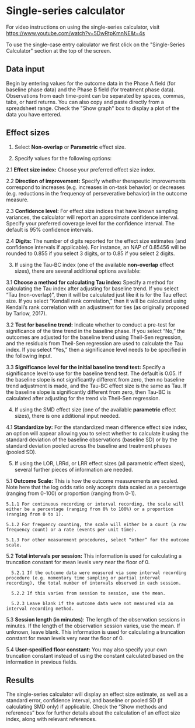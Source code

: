 # Single-series calculator

For video instructions on using the single-series calculator, visit <https://www.youtube.com/watch?v=5DwRtpKmnNE&t=4s>

To use the single-case entry calculator we first click on the "Single-Series Calculator" section at the top of the screen.

## Data input

Begin by entering values for the outcome data in the Phase A field (for baseline phase data) and the Phase B field (for treatment phase data). Observations from each time-point can be separated by spaces, commas, tabs, or hard returns. You can also copy and paste directly from a spreadsheet range. Check the "Show graph" box to display a plot of the data you have entered.

## Effect sizes

1. Select __Non-overlap__ or __Parametric__ effect size.

2. Specify values for the following options:

  2.1 __Effect size index:__ Choose your preferred effect size index.
  
  2.2 __Direction of improvement:__ Specify whether therapeutic improvements correspond to increases (e.g. increases in on-task behavior) or decreases (e.g. reductions in the frequency of perseverative behavior) in the outcome measure.
  
  2.3 __Confidence level:__ For effect size indices that have known sampling variances, the calculator will report an approximate confidence interval. Specify your preferred coverage level for the confidence interval. The default is 95% confidence intervals.
  
  2.4 __Digits:__ The number of digits reported for the effect size estimates (and confidence intervals if applicable). For instance, an NAP of 0.85456 will be rounded to 0.855 if you select 3 digits, or to 0.85 if you select 2 digits. 
  
3. If using the Tau-BC index (one of the available __non-overlap__ effect sizes), there are several additional options available:

  3.1 __Choose a method for calculating Tau index:__ Specify a method for calculating the Tau index after adjusting for baseline trend. If you select “Tau (non-overlap)”, then it will be calculated just like it is for the Tau effect size. If you select “Kendall rank correlation,” then it will be calculated using Kendall’s rank correlation with an adjustment for ties (as originally proposed by Tarlow, 2017). 
  
  3.2 __Test for baseline trend:__ Indicate whether to conduct a pre-test for significance of the time trend in the baseline phase. If you select “No,” the outcomes are adjusted for the baseline trend using Theil-Sen regression, and the residuals from Theil-Sen regression are used to calculate the Tau index. If you select “Yes,” then a significance level needs to be specified in the following input. 
  
  3.3 __Significance level for the initial baseline trend test:__ Specify a significance level to use for the baseline trend test. The default is 0.05. If the baseline slope is not significantly different from zero, then no baseline trend adjustment is made, and the Tau-BC effect size is the same as Tau. If the baseline slope is significantly different from zero, then Tau-BC is calculated after adjusting for the trend via Theil-Sen regression.
  
4. If using the SMD effect size (one of the available __parametric__ effect sizes), there is one additional input needed.

  4.1 __Standardize by:__ For the standardized mean difference effect size index, an option will appear allowing you to select whether to calculate it using the standard deviation of the baseline observations (baseline SD) or by the standard deviation pooled across the baseline and treatment phases (pooled SD). 
  
5. If using the LOR, LRRd, or LRR effect sizes (all parametric effect sizes), several further pieces of information are needed.

  5.1 __Outcome Scale:__ This is how the outcome measurements are scaled. Note here that the log odds ratio only accepts data scaled as a percentage (ranging from 0-100) or proportion (ranging from 0-1).
    
    5.1.1 For continuous recording or interval recording, the scale will either be a percentage (ranging from 0% to 100%) or a proportion (ranging from 0 to 1). 
    
    5.1.2 For frequency counting, the scale will either be a count (a raw frequency count) or a rate (events per unit time). 
    
    5.1.3 For other measurement procedures, select “other” for the outcome scale. 
    
  5.2 __Total intervals per session:__ This information is used for calculating a truncation constant for mean levels very near the floor of 0. 
  
      5.2.1 If the outcome data were measured via some interval recording procedure (e.g. momentary time sampling or partial interval recording), the total number of intervals observed in each session. 
      
      5.2.2 If this varies from session to session, use the mean. 
      
      5.2.3 Leave blank if the outcome data were not measured via an interval recording method. 
      
  5.3 __Session length (in minutes)__: The length of the observation sessions in minutes. If the length of the observation session varies, use the mean. If unknown, leave blank. This information is used for calculating a truncation constant for mean levels very near the floor of 0.

  5.4 __User-specified floor constant:__ You may also specify your own truncation constant instead of using the constant calculated based on the information in previous fields.

## Results

The single-series calculator will display an effect size estimate, as well as a standard error, confidence interval, and baseline or pooled SD (if calculating SMD only) if applicable. Check the “Show methods and references” box for further details about the calculation of an effect size index, along with relevant references. 
